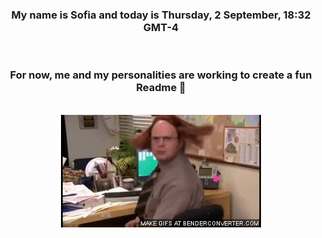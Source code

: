 


<div align="center">
<h3 >My name is Sofia and today is Thursday, 2 September, 18:32 GMT-4</h3><br>
<h3 >For now, me and my personalities are working to create a fun Readme 👋
</h3><br>
<img src='img/dwight.gif' alt='working...'/>
</div>
